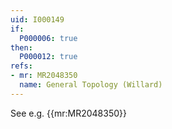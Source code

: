 ```yaml
---
uid: I000149
if:
  P000006: true
then:
  P000012: true
refs:
- mr: MR2048350
  name: General Topology (Willard)
---
```


See e.g. {{mr:MR2048350}}
